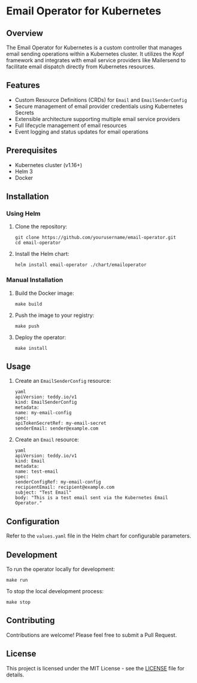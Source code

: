 # Email Operator for Kubernetes

## Overview

The Email Operator for Kubernetes is a custom controller that manages email sending operations within a Kubernetes cluster. It utilizes the Kopf framework and integrates with email service providers like Mailersend to facilitate email dispatch directly from Kubernetes resources.

## Features

- Custom Resource Definitions (CRDs) for `Email` and `EmailSenderConfig`
- Secure management of email provider credentials using Kubernetes Secrets
- Extensible architecture supporting multiple email service providers
- Full lifecycle management of email resources
- Event logging and status updates for email operations

## Prerequisites

- Kubernetes cluster (v1.16+)
- Helm 3
- Docker

## Installation

### Using Helm

1. Clone the repository:
   ```
   git clone https://github.com/yourusername/email-operator.git
   cd email-operator
   ```

2. Install the Helm chart:
   ```
   helm install email-operator ./chart/emailoperator
   ```

### Manual Installation

1. Build the Docker image:
   ```
   make build
   ```

2. Push the image to your registry:
   ```
   make push
   ```

3. Deploy the operator:
   ```
   make install
   ```

## Usage

1. Create an `EmailSenderConfig` resource:
    ```
    yaml
    apiVersion: teddy.io/v1
    kind: EmailSenderConfig
    metadata:
    name: my-email-config
    spec:
    apiTokenSecretRef: my-email-secret
    senderEmail: sender@example.com
    ```

2. Create an `Email` resource:
    ```
    yaml
    apiVersion: teddy.io/v1
    kind: Email
    metadata:
    name: test-email
    spec:
    senderConfigRef: my-email-config
    recipientEmail: recipient@example.com
    subject: "Test Email"
    body: "This is a test email sent via the Kubernetes Email Operator."
    ```

## Configuration

Refer to the `values.yaml` file in the Helm chart for configurable parameters.

## Development

To run the operator locally for development:

```
make run
```

To stop the local development process:

```
make stop
```


## Contributing

Contributions are welcome! Please feel free to submit a Pull Request.

## License

This project is licensed under the MIT License - see the [LICENSE](LICENSE) file for details.